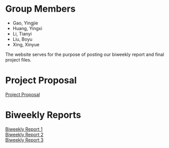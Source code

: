 # Group Members

- Gao, Yingjie
- Huang, Yingxi
- Li, Tianyi
- Liu, Boyu
- Xing, Xinyue


The website serves for the purpose of posting our biweekly report and final project files. 

# Project Proposal
[Project Proposal](Anonymous_03-04-2022.pdf)<br>


# Biweekly Reports
[Biweekly Report 1](Anonymous_03-04-2022.pdf)<br>
[Biweekly Report 2]()<br>
[Biweekly Report 3]()<br>


